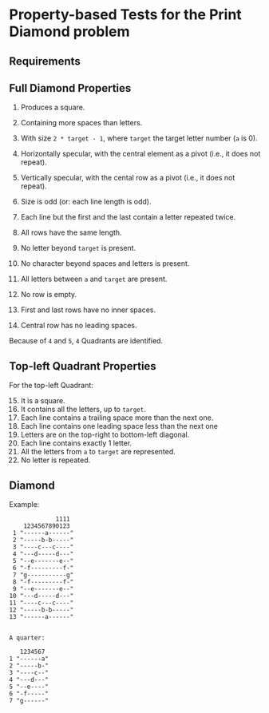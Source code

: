 # Property-based Tests for the Print Diamond problem

## Requirements

## Full Diamond Properties

1. Produces a square.
2. Containing more spaces than letters.
3. With size `2 * target - 1`, where `target` the target letter number
(`a` is 0).
4. Horizontally specular, with the central element as a pivot (i.e.,
   it does not repeat).
5. Vertically specular, with the cental row as a pivot (i.e., it does
   not repeat).
6. Size is odd (or: each line length is odd).
7. Each line but the first and the last contain a letter repeated twice.


8. All rows have the same length.
9. No letter beyond `target` is present.
10. No character beyond spaces and letters is present.
11. All letters between `a` and `target` are present.
12. No row is empty.
13. First and last rows have no inner spaces.
14. Central row has no leading spaces.


Because of `4` and `5`, `4` Quadrants are identified.


## Top-left Quadrant Properties
For the top-left Quadrant: 

15. It is a square.
16. It contains all the letters, up to `target`.
17. Each line contains a trailing space more than the next one.
18. Each line contains one leading space less than the next one
19. Letters are on the top-right to bottom-left diagonal.
20. Each line contains exactly 1 letter.
21. All the letters from `a` to `target` are represented.
22. No letter is repeated.

## Diamond

Example:

```
             1111
    1234567890123 
 1 "------a------"
 2 "-----b-b-----"
 3 "----c---c----"
 4 "---d-----d---"
 5 "--e-------e--"
 6 "-f---------f-"
 7 "g-----------g"
 8 "-f---------f-"
 9 "--e-------e--"
10 "---d-----d---"
11 "----c---c----"
12 "-----b-b-----"
13 "------a------"


A quarter:

   1234567
1 "------a"
2 "-----b-"
3 "----c--"
4 "---d---"
5 "--e----"
6 "-f-----"
7 "g------"
```

